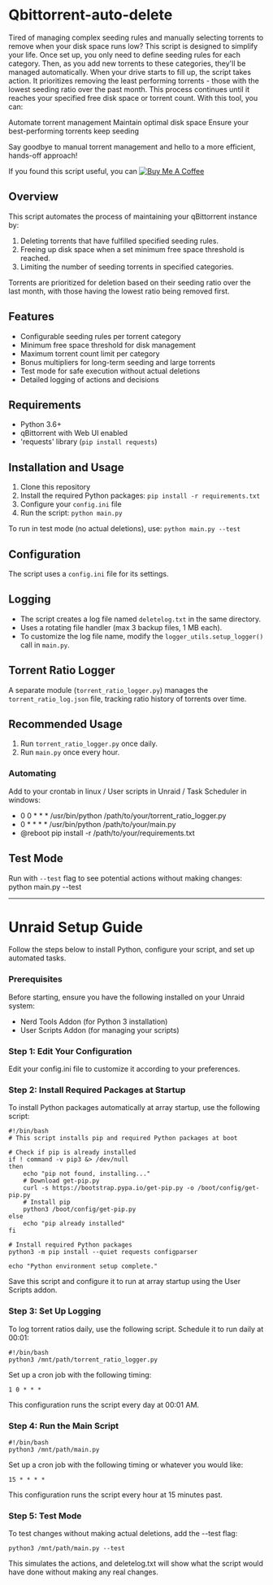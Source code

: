 # Qbittorrent-auto-delete

Tired of managing complex seeding rules and manually selecting torrents to remove when your disk space runs low? This script is designed to simplify your life. Once set up, you only need to define seeding rules for each category. Then, as you add new torrents to these categories, they'll be managed automatically.
When your drive starts to fill up, the script takes action. It prioritizes removing the least performing torrents - those with the lowest seeding ratio over the past month. This process continues until it reaches your specified free disk space or torrent count.
With this tool, you can:

Automate torrent management
Maintain optimal disk space
Ensure your best-performing torrents keep seeding

Say goodbye to manual torrent management and hello to a more efficient, hands-off approach!

If you found this script useful, you can [![Buy Me A Coffee](https://img.shields.io/badge/Buy%20Me%20A%20Coffee-☕-yellow.svg)](https://www.buymeacoffee.com/Mythic82)

## Overview

This script automates the process of maintaining your qBittorrent instance by:

1. Deleting torrents that have fulfilled specified seeding rules.
2. Freeing up disk space when a set minimum free space threshold is reached.
3. Limiting the number of seeding torrents in specified categories.

Torrents are prioritized for deletion based on their seeding ratio over the last month, with those having the lowest ratio being removed first.

## Features

- Configurable seeding rules per torrent category
- Minimum free space threshold for disk management
- Maximum torrent count limit per category
- Bonus multipliers for long-term seeding and large torrents
- Test mode for safe execution without actual deletions
- Detailed logging of actions and decisions

## Requirements

- Python 3.6+
- qBittorrent with Web UI enabled
- 'requests' library (`pip install requests`)

## Installation and Usage

1. Clone this repository
2. Install the required Python packages: `pip install -r requirements.txt`
3. Configure your `config.ini` file
4. Run the script: `python main.py`

To run in test mode (no actual deletions), use: `python main.py --test`

## Configuration

The script uses a `config.ini` file for its settings.

## Logging

- The script creates a log file named `deletelog.txt` in the same directory.
- Uses a rotating file handler (max 3 backup files, 1 MB each).
- To customize the log file name, modify the `logger_utils.setup_logger()` call in `main.py`.

## Torrent Ratio Logger

A separate module (`torrent_ratio_logger.py`) manages the `torrent_ratio_log.json` file, tracking ratio history of torrents over time.

## Recommended Usage

1. Run `torrent_ratio_logger.py` once daily.
2. Run `main.py` once every hour.

### Automating

Add to your crontab in linux / User scripts in Unraid / Task Scheduler in windows:
- 0 0 * * * /usr/bin/python /path/to/your/torrent_ratio_logger.py
- 0 * * * * /usr/bin/python /path/to/your/main.py
- @reboot pip install -r /path/to/your/requirements.txt

## Test Mode

Run with `--test` flag to see potential actions without making changes:
python main.py --test

---

# Unraid Setup Guide

Follow the steps below to install Python, configure your script, and set up automated tasks.

### Prerequisites 
Before starting, ensure you have the following installed on your Unraid system:

- Nerd Tools Addon (for Python 3 installation) 
- User Scripts Addon (for managing your scripts)

### Step 1: Edit Your Configuration 
Edit your config.ini file to customize it according to your preferences.

### Step 2: Install Required Packages at Startup 
To install Python packages automatically at array startup, use the following script:

    #!/bin/bash
    # This script installs pip and required Python packages at boot
    
    # Check if pip is already installed
    if ! command -v pip3 &> /dev/null
    then
        echo "pip not found, installing..."
        # Download get-pip.py
        curl -s https://bootstrap.pypa.io/get-pip.py -o /boot/config/get-pip.py
        # Install pip
        python3 /boot/config/get-pip.py
    else
        echo "pip already installed"
    fi
    
    # Install required Python packages
    python3 -m pip install --quiet requests configparser
    
    echo "Python environment setup complete."

Save this script and configure it to run at array startup using the User Scripts addon.

### Step 3: Set Up Logging 
To log torrent ratios daily, use the following script. Schedule it to run daily at 00:01:

    #!/bin/bash
    python3 /mnt/path/torrent_ratio_logger.py

Set up a cron job with the following timing:

    1 0 * * *

This configuration runs the script every day at 00:01 AM.

### Step 4: Run the Main Script

    #!/bin/bash
    python3 /mnt/path/main.py

Set up a cron job with the following timing or whatever you would like:

    15 * * * *

This configuration runs the script every hour at 15 minutes past.

### Step 5: Test Mode 
To test changes without making actual deletions, add the --test flag:

    python3 /mnt/path/main.py --test

This simulates the actions, and deletelog.txt will show what the script would have done without making any real changes.
